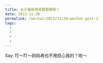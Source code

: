 ```yaml
---
title: 长沙最新相亲数据揭秘！
date: 2023-11-20
permalink: /wechat/2023/11/20/wechat-post-2
tags:
  - 
  - 
  - 
  - 
---
```


Say: 叮～叮～妈妈再也不用担心我的？啦～